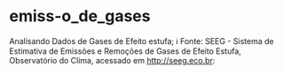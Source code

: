 # emiss-o_de_gases
Analisando Dados de Gases de Efeito estufa; ℹ Fonte: SEEG - Sistema de Estimativa de Emissões e Remoções de Gases de Efeito Estufa, Observatório do Clima, acessado em http://seeg.eco.br:

